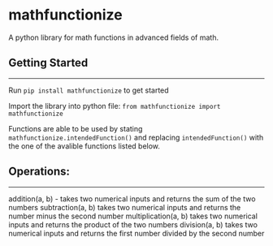 # mathfunctionize
A python library for math functions in advanced fields of math.

## Getting Started
---
Run ```pip install mathfunctionize``` to get started

Import the library into python file: ```from mathfunctionize import mathfunctionize```

Functions are able to be used by stating ```mathfunctionize.intendedFunction()``` and replacing ```intendedFunction()``` with the one of the avalible functions listed below.

## Operations:
---
addition(a, b) - takes two numerical inputs and returns the sum of the two numbers
subtraction(a, b) takes two numerical inputs and returns the number minus the second number
multiplication(a, b) takes two numerical inputs and returns the product of the two numbers
division(a, b) takes two numerical inputs and returns the first number divided by the second number



